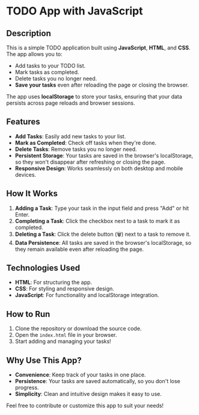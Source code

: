 # TODO App with JavaScript

## Description
This is a simple TODO application built using **JavaScript**, **HTML**, and **CSS**. The app allows you to:
- Add tasks to your TODO list.
- Mark tasks as completed.
- Delete tasks you no longer need.
- **Save your tasks** even after reloading the page or closing the browser.

The app uses **localStorage** to store your tasks, ensuring that your data persists across page reloads and browser sessions.

## Features
- **Add Tasks**: Easily add new tasks to your list.
- **Mark as Completed**: Check off tasks when they're done.
- **Delete Tasks**: Remove tasks you no longer need.
- **Persistent Storage**: Your tasks are saved in the browser's localStorage, so they won't disappear after refreshing or closing the page.
- **Responsive Design**: Works seamlessly on both desktop and mobile devices.

## How It Works
1. **Adding a Task**: Type your task in the input field and press "Add" or hit Enter.
2. **Completing a Task**: Click the checkbox next to a task to mark it as completed.
3. **Deleting a Task**: Click the delete button (🗑️) next to a task to remove it.
4. **Data Persistence**: All tasks are saved in the browser's localStorage, so they remain available even after reloading the page.

## Technologies Used
- **HTML**: For structuring the app.
- **CSS**: For styling and responsive design.
- **JavaScript**: For functionality and localStorage integration.

## How to Run
1. Clone the repository or download the source code.
2. Open the `index.html` file in your browser.
3. Start adding and managing your tasks!

## Why Use This App?
- **Convenience**: Keep track of your tasks in one place.
- **Persistence**: Your tasks are saved automatically, so you don't lose progress.
- **Simplicity**: Clean and intuitive design makes it easy to use.

Feel free to contribute or customize this app to suit your needs!
